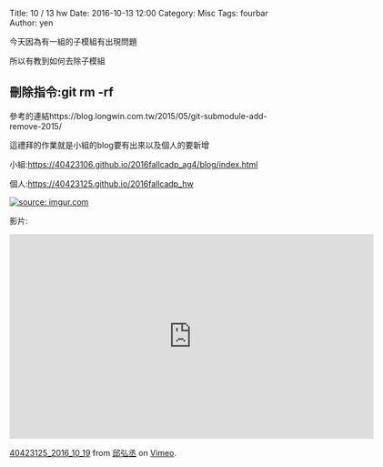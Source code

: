 Title: 10 / 13 hw
Date: 2016-10-13 12:00
Category: Misc
Tags: fourbar
Author: yen


<!-- PELICAN_END_SUMMARY -->
今天因為有一組的子模組有出現問題

所以有教到如何去除子模組

## 刪除指令:git rm -rf

參考的連結https://blog.longwin.com.tw/2015/05/git-submodule-add-remove-2015/

這禮拜的作業就是小組的blog要有出來以及個人的要新增

小組:https://40423106.github.io/2016fallcadp_ag4/blog/index.html

個人:https://40423125.github.io/2016fallcadp_hw

<a href="http://imgur.com/vLLN4Dg"><img src="http://i.imgur.com/vLLN4Dg.jpg" title="source: imgur.com" /></a>

影片:
<iframe src="https://player.vimeo.com/video/187984647" width="640" height="360" frameborder="0" webkitallowfullscreen mozallowfullscreen allowfullscreen></iframe>
<p><a href="https://vimeo.com/187984647">40423125_2016_10_19</a> from <a href="https://vimeo.com/user47988113">邱弘丞</a> on <a href="https://vimeo.com">Vimeo</a>.</p>
